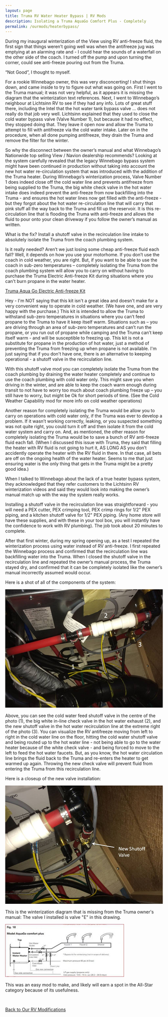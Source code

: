 ```yaml
---
layout: page
title: Truma RV Water Heater Bypass | RV Mods
description: Isolating a Truma AquaGo Comfort Plus - Completely
permalink: /ourmods/heaterbypass/
---
```


During my inaugural winterization of the View using RV anti-freeze fluid, the first sign that things weren’t going well was when the antifreeze jug was emptying at an alarming rate and - I could hear the sounds of a waterfall on the other side of the coach.  I turned off the pump and upon turning the corner, could see anti-freeze pouring out from the Truma.  

“Not Good”, I thought to myself.

For a rookie Winnebago owner, this was very disconcerting! I shut things down, and came inside to try to figure out what was going on. First I went to the Truma manual; it was not very helpful, as it appears it is missing the diagram that the winterization text references. Next, I went to Winnebago’s neighbour at Lichtsinn RV to see if they had any info. Lots of great stuff there, including the Intel that the hot water tank bypass valve ... does not really do that job very well. Lichtsinn explained that they used to close the cold water bypass valve (Valve Number 1), but because it had no effect, they stopped doing that. They leave it open now and allow the Truma to attempt to fill with antifreeze via the cold water intake. Later on in the procedure, when all done pumping antifreeze, they drain the Truma and remove the filter for the winter.

So why the disconnect between the owner’s manual and what Winnebago’s Nationwide top selling View / Navion dealership recommends?  Looking at the system carefully revealed that the legacy Winnebago bypass system might have been continued in production without taking into account the new hot water re-circulation system that was introduced with the addition of the Truma heater.  During Winnebago’s winterization process, Valve Number 1 does indeed close off the cold water line and prevents antifreeze from being supplied to the Truma, the big white check valve in the hot water intake does indeed prevent the anti-freeze from now backfilling into the Truma - and ensures the hot water lines now get filled with the anti-freeze - but they forgot about the hot water re-circulation line that will carry that pink stuff all the way back to the Truma and fill up the reservoir.  It is this re-circulation line that is flooding the Truma with anti-freeze and allows the fluid to pour onto your clean driveway if you follow the owner’s manual as written.

What is the fix?  Install a shutoff valve in the recirculation line intake to absolutely isolate the Truma from the coach plumbing system.

Is it really needed?  Aren’t we just losing some cheap anti-freeze fluid each fall?  Well, it depends on how you use your motorhome.  If you don’t use the coach in cold weather, you are right.  But, if you want to be able to use the coach in sub-zero temperatures – completely isolating the Truma from the coach plumbing system will allow you to carry on without having to purchase the Truma Electric Anti-freeze Kit during situations where you can't burn propane in the water heater.

<a href = "https://shop.truma.net/products/aquago-electric-antifreeze-kit " target="_blank">Truma Aqua Go Electric Anti-freeze Kit </a>

Hey - I'm NOT saying that this kit isn't a great idea and doesn't make for a very convenient way to operate in cold weather.  (We have one, and are very happy with the purchase.)  This kit is intended to allow the Truma to withstand sub-zero temperatures in situations where you can’t feed propane to the Truma to have it keep itself warm.  Situations such as – you are driving through an area of sub-zero temperatures and can’t run the propane, or you run out of propane while camping and the Truma can’t keep itself warm - and will be susceptible to freezing up.  This kit is not a substitute for propane in the production of hot water, just a method of preventing the Truma from freezing up when propane is not available.  I'm just saying that if you don't have one, there is an alternative to keeping operational - a shutoff valve in the recirculation line.

With this shutoff valve mod you can completely isolate the Truma from the coach plumbing by draining the water heater completely and continue to use the coach plumbing with cold water only.  This might save you when driving in the winter, and are able to keep the coach warm enough during transit to not have to worry too much about coach plumbing freeze up – you still have to worry, but might be Ok for short periods of time.  (See the Cold Weather Capability mod for more info on cold weather operations)  

Another reason for completely isolating the Truma would be allow you to carry on operations with cold water only, if the Truma was ever to develop a problem.  If it wasn’t working correctly, leaking, or you suspected something was not quite right, you could turn it off and then isolate it from the cold water system and carry on.  And, as mentioned, the other reason for completely isolating the Truma would be to save a bunch of RV anti-freeze fluid each fall.  (When I discussed this issue with Truma, they said that filling the heater with RV fluid is not going to hurt it, AS LONG AS you don’t accidently operate the heater with the RV fluid in there.  In that case, all bets are off on the ongoing health of the water heater.  Seems to me that just ensuring water is the only thing that gets in the Truma might be a pretty good idea.)

When I talked to Winnebago about the lack of a true heater bypass system, they acknowledged that they refer customers to the Lichtsinn RV winterization videos and said they would look into making the owner’s manual match up with the way the system really works.  

Installing a shutoff valve in the recirculation line was straightforward - you will need a PEX cutter, PEX crimping tool, PEX crimp rings for 1/2" PEX piping, and a kitchen shutoff valve for 1/2" PEX piping.  (Any home store will have these supplies, and with these in your tool box, you will instantly have the confidence to work with RV plumbing).  The job took about 20 minutes to complete.

After that first winter, during my spring opening up, as a test I repeated the winterization process using water instead of RV anti-freeze.  I first repeated the Winnebago process and confirmed that the recirculation line was backfilling water into the Truma.  When I closed the shutoff valve in the recirculation line and repeated the owner’s manual process, the Truma stayed dry, and confirmed that it can be completely isolated like the owner’s manual incorrectly assumed would occur.

Here is a shot of all of the components of the system:

<img src="/assets/valves1.jpg"/>

Above, you can see the cold water feed shutoff valve in the centre of the photo (1), the big white in-line check valve in the hot water exhaust (2), and the new shutoff valve in the hot water recirculation line at the extreme right of the photo (3).  You can visualize the RV antifreeze moving from left to right in the cold water line on the floor, hitting the cold water shutoff valve and being routed up to the hot water line - not being able to go to the water heater because of the white check valve - and being forced to move to the left to feed the hot water faucets.  But, as you know, the hot water circulation line brings the fluid back to the Truma and re-enters the heater to get warmed up again.  Throwing the new check valve will prevent fluid from entering the Truma from this recirculation line.

Here is a closeup of the new valve installation:

<img src="/assets/webnewvalve1.jpg"/>

This is the winterization diagram that is missing from the Truma owner's manual:  The valve I installed is valve "E" in this drawing.

<img src="/assets/Trumadiagramweb.jpg"/>

This was an easy mod to make, and likely will earn a spot in the All-Star category because of its usefulness.

<br>

[Back to Our RV Modifications](/ourmods/)
